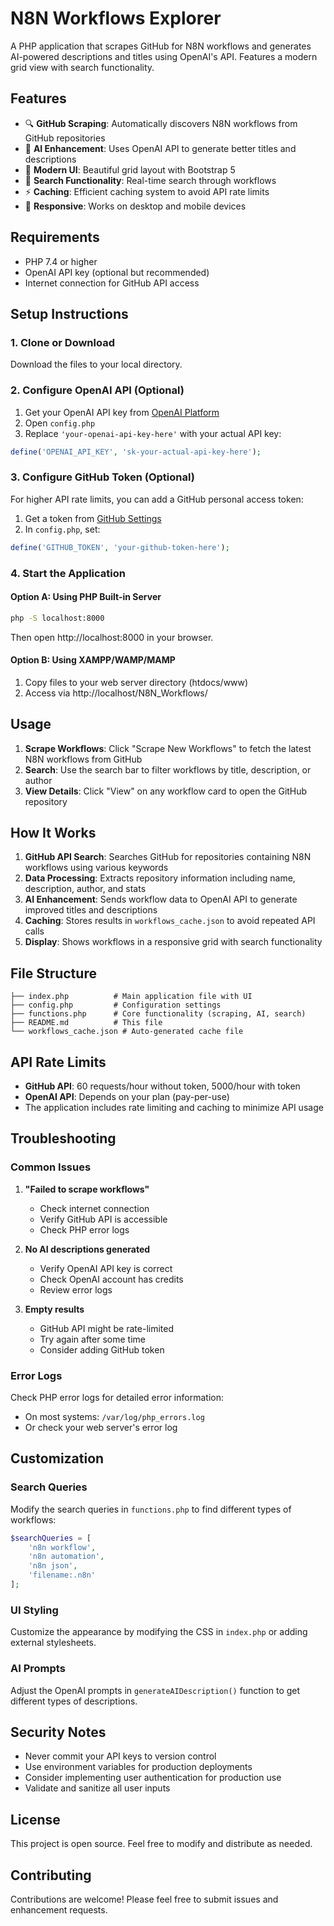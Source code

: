 # N8N Workflows Explorer

A PHP application that scrapes GitHub for N8N workflows and generates AI-powered descriptions and titles using OpenAI's API. Features a modern grid view with search functionality.

## Features

- 🔍 **GitHub Scraping**: Automatically discovers N8N workflows from GitHub repositories
- 🤖 **AI Enhancement**: Uses OpenAI API to generate better titles and descriptions
- 🎨 **Modern UI**: Beautiful grid layout with Bootstrap 5
- 🔎 **Search Functionality**: Real-time search through workflows
- ⚡ **Caching**: Efficient caching system to avoid API rate limits
- 📱 **Responsive**: Works on desktop and mobile devices

## Requirements

- PHP 7.4 or higher
- OpenAI API key (optional but recommended)
- Internet connection for GitHub API access

## Setup Instructions

### 1. Clone or Download

Download the files to your local directory.

### 2. Configure OpenAI API (Optional)

1. Get your OpenAI API key from [OpenAI Platform](https://platform.openai.com/api-keys)
2. Open `config.php`
3. Replace `'your-openai-api-key-here'` with your actual API key:

```php
define('OPENAI_API_KEY', 'sk-your-actual-api-key-here');
```

### 3. Configure GitHub Token (Optional)

For higher API rate limits, you can add a GitHub personal access token:

1. Get a token from [GitHub Settings](https://github.com/settings/tokens)
2. In `config.php`, set:

```php
define('GITHUB_TOKEN', 'your-github-token-here');
```

### 4. Start the Application

#### Option A: Using PHP Built-in Server

```bash
php -S localhost:8000
```

Then open http://localhost:8000 in your browser.

#### Option B: Using XAMPP/WAMP/MAMP

1. Copy files to your web server directory (htdocs/www)
2. Access via http://localhost/N8N_Workflows/

## Usage

1. **Scrape Workflows**: Click "Scrape New Workflows" to fetch the latest N8N workflows from GitHub
2. **Search**: Use the search bar to filter workflows by title, description, or author
3. **View Details**: Click "View" on any workflow card to open the GitHub repository

## How It Works

1. **GitHub API Search**: Searches GitHub for repositories containing N8N workflows using various keywords
2. **Data Processing**: Extracts repository information including name, description, author, and stats
3. **AI Enhancement**: Sends workflow data to OpenAI API to generate improved titles and descriptions
4. **Caching**: Stores results in `workflows_cache.json` to avoid repeated API calls
5. **Display**: Shows workflows in a responsive grid with search functionality

## File Structure

```
├── index.php          # Main application file with UI
├── config.php         # Configuration settings
├── functions.php      # Core functionality (scraping, AI, search)
├── README.md          # This file
└── workflows_cache.json # Auto-generated cache file
```

## API Rate Limits

- **GitHub API**: 60 requests/hour without token, 5000/hour with token
- **OpenAI API**: Depends on your plan (pay-per-use)
- The application includes rate limiting and caching to minimize API usage

## Troubleshooting

### Common Issues

1. **"Failed to scrape workflows"**
   - Check internet connection
   - Verify GitHub API is accessible
   - Check PHP error logs

2. **No AI descriptions generated**
   - Verify OpenAI API key is correct
   - Check OpenAI account has credits
   - Review error logs

3. **Empty results**
   - GitHub API might be rate-limited
   - Try again after some time
   - Consider adding GitHub token

### Error Logs

Check PHP error logs for detailed error information:
- On most systems: `/var/log/php_errors.log`
- Or check your web server's error log

## Customization

### Search Queries

Modify the search queries in `functions.php` to find different types of workflows:

```php
$searchQueries = [
    'n8n workflow',
    'n8n automation',
    'n8n json',
    'filename:.n8n'
];
```

### UI Styling

Customize the appearance by modifying the CSS in `index.php` or adding external stylesheets.

### AI Prompts

Adjust the OpenAI prompts in `generateAIDescription()` function to get different types of descriptions.

## Security Notes

- Never commit your API keys to version control
- Use environment variables for production deployments
- Consider implementing user authentication for production use
- Validate and sanitize all user inputs

## License

This project is open source. Feel free to modify and distribute as needed.

## Contributing

Contributions are welcome! Please feel free to submit issues and enhancement requests.